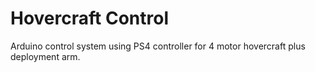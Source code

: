 # Hovercraft Control

Arduino control system using PS4 controller for 4 motor hovercraft plus deployment arm.
